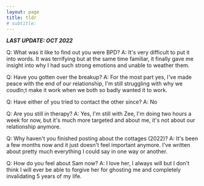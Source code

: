 ```yaml
---
layout: page
title: tldr
# subtitle: 
---
```

<!-- {: .box-warning} -->

***LAST UPDATE: OCT 2022***  

Q: What was it like to find out you were BPD?
A: It's very difficult to put it into words. It was terrifying but at the same time familiar, it finally gave me insight into why I had such strong emotions and unable to weather them.

Q: Have you gotten over the breakup?
A: For the most part yes, I've made peace with the end of our relationship, I'm still struggling with why we coudln;t make it work when we both so badly wanted it to work.

Q: Have either of you tried to contact the other since?
A: No

Q: Are you still in therapy?
A: Yes, I'm still with Zee, I'm doing two hours a week for now, but it's much more targeted and about me, it's not about our relationship anymore.

Q: Why haven't you finished posting about the cottages (2022)?
A: It's been a few months now and it just doesn't feel important anymore. I've written about pretty much everything I could say in one way or another.

Q: How do you feel about Sam now?
A: I love her, I always will but I don't think I will ever be able to forgive her for ghosting me and completely invalidating 5 years of my life.

<!-- 
I have experienced and caused more pain, hurt, destruction and heartbreak over the past 5 years, 80% of the last 14 months, then I have in my whole life. That may sound dramatic, and we all know I can be dramatic at times, but this time, sadly for the first time, this is my truth.  

Do I regret meeting Sam, no! She's been the most important person in my life for as long as I can remember. I'm in love with her, and that will never change. Would I do it all again? Knowing how it would play out over 5 years? I don't know, I really don't know, I want to say of course I would. We didn't last forever but that doesn't make it any less real, that we loved each other any less. I can't say I would do it all again anymore, the work I have done on and for myself can't be undone and I as a person would not enter that kind of a relationship again. 
-->
